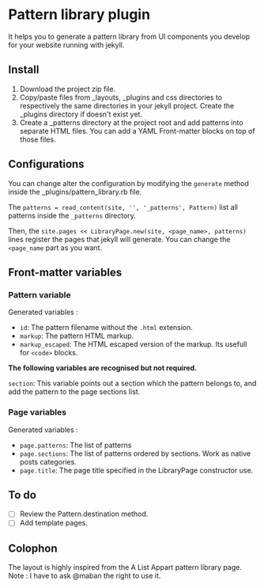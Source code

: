 # Pattern library plugin

It helps you to generate a pattern library from UI components you develop for
your website running with jekyll.

## Install

1. Download the project zip file.
2. Copy/paste files from _layouts, _plugins and css directories to respectively
   the same directories in your jekyll project. Create the _plugins directory
   if doesn't exist yet.
3. Create a _patterns directory at the project root and add patterns into
   separate HTML files. You can add a YAML Front-matter blocks on top of those
   files.

## Configurations

You can change alter the configuration by modifying the `generate` method
inside the _plugins/pattern_library.rb file.

The `patterns = read_content(site, '', '_patterns', Pattern)` list all patterns
inside the `_patterns` directory.

Then, the `site.pages << LibraryPage.new(site, <page_name>, patterns)` lines
register the pages that jekyll will generate. You can change the `<page_name`
part as you want.

## Front-matter variables

### Pattern variable

Generated variables :

- `id`: The pattern filename without the `.html` extension.
- `markup`: The pattern HTML markup.
- `markup_escaped`: The HTML escaped version of the markup. Its usefull for
                  `<code>` blocks.

**The following variables are recognised but not required.**

`section`: This variable points out a section which the pattern belongs to,
            and add the pattern to the page sections list.

### Page variables

Generated variables :

- `page.patterns`: The list of patterns
- `page.sections`: The list of patterns ordered by sections. Work as native
                   posts categories.
- `page.title`: The page title specified in the LibraryPage constructor use.

## To do

- [ ] Review the Pattern.destination method.
- [ ] Add template pages.

## Colophon

The layout is highly inspired from the A List Appart pattern library page.
Note : I have to ask @maban the right to use it.